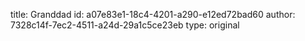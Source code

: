 title: Granddad
id: a07e83e1-18c4-4201-a290-e12ed72bad60
author: 7328c14f-7ec2-4511-a24d-29a1c5ce23eb
type: original
